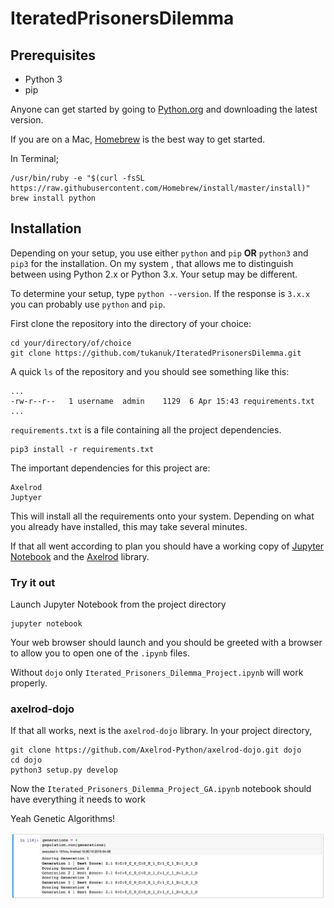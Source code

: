 # IteratedPrisonersDilemma

## Prerequisites

- Python 3
- pip

Anyone can get started by going to [Python.org](https://www.python.org/downloads/) and downloading the latest version.

If you are on a Mac, [Homebrew](https://brew.sh) is the best way to get started. 

In Terminal;

	/usr/bin/ruby -e "$(curl -fsSL https://raw.githubusercontent.com/Homebrew/install/master/install)"
	brew install python

## Installation 

Depending on your setup, you use either `python` and `pip` **OR** `python3` and  `pip3` for the installation. On my system , that allows me to distinguish between using Python 2.x or Python 3.x. Your setup may be different.

To determine your setup, type `python --version`. If the response is `3.x.x` you can probably use `python` and `pip`.

First clone the repository into the directory of your choice: 

	cd your/directory/of/choice
	git clone https://github.com/tukanuk/IteratedPrisonersDilemma.git

A quick `ls` of the repository and you should see something like this:

	...
	-rw-r--r--   1 username  admin    1129  6 Apr 15:43 requirements.txt
	...

`requirements.txt` is a file containing all the project dependencies.

	pip3 install -r requirements.txt

The important dependencies for this project are:

	Axelrod
	Juptyer

This will install all the requirements onto your system. Depending on what you already have installed, this may take several minutes.

If that all went according to plan you should have a working copy of [Jupyter Notebook](https://jupyter.org) and the [Axelrod](https://github.com/Axelrod-Python) library. 

### Try it out

Launch Jupyter Notebook from the project directory

	jupyter notebook

Your web browser should launch and you should be greeted with a browser to allow you to open one of the `.ipynb` files.

Without `dojo` only `Iterated_Prisoners_Dilemma_Project.ipynb` will work properly.

### axelrod-dojo

If that all works, next is the `axelrod-dojo` library. In your project directory,

	git clone https://github.com/Axelrod-Python/axelrod-dojo.git dojo
	cd dojo
	python3 setup.py develop

Now the `Iterated_Prisoners_Dilemma_Project_GA.ipynb` notebook should have everything it needs to work

Yeah Genetic Algorithms!

![](readme_ga_notebook.png)
